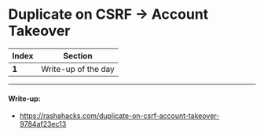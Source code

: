 # Duplicate on CSRF → Account Takeover

Index | Section
--- | ---
**1** | Write-up of the day

___


#### Write-up: 

* https://rashahacks.com/duplicate-on-csrf-account-takeover-9784af23ec13
